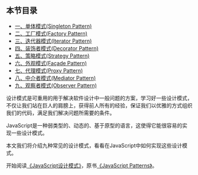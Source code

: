 ## 本节目录

* [一、单体模式(Singleton Pattern)](https://github.com/pingan8787/Leo-JavaScript/blob/master/Cute-JavaScript/Cute-Patterns/1.单体模式(Singleton).md)
* [二、工厂模式(Factory Pattern)](https://github.com/pingan8787/Leo-JavaScript/blob/master/Cute-JavaScript/Cute-Patterns/2.工厂模式(Factory).md)
* [三、迭代器模式(Iterator Pattern)](https://github.com/pingan8787/Leo-JavaScript/blob/master/Cute-JavaScript/Cute-Patterns/3.迭代器模式(Iterator).md)
* [四、装饰者模式(Decorator Pattern)](#四装饰者模式)
* [五、策略模式(Strategy Pattern)](#五策略模式)
* [六、外观模式(Façade Pattern)](#六外观模式)
* [七、代理模式(Proxy Pattern)](#七代理模式)
* [八、中介者模式(Mediator Pattern)](#八中介者模式)
* [九、观察者模式(Observer Pattern)](#九观察者模式)

设计模式是可重用的用于解决软件设计中一般问题的方案，学习好一些设计模式，不仅让我们站在巨人的肩膀上，获得前人所有的经验，保证我们以优雅的方式组织我们的代码，满足我们解决问题所需要的条件。

JavaScript是一种弱类型的、动态的、基于原型的语言，这使得它能很容易的实现一些设计模式。   

本文我们将介绍九种常见的设计模式，看看在JavaScript中如何实现这些设计模式。  


开始阅读[《JavaScript设计模式》](https://book.douban.com/subject/11506062/)，原书[《JavaScript Patterns》](https://book.douban.com/subject/5252901/)。   